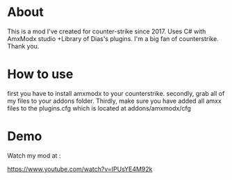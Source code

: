 # About 
This is a mod I've created for counter-strike since 2017. Uses C# with AmxModx studio
+Library of Dias's plugins.
I'm a big fan of counterstrike. Thank you.

# How to use
first you have to install amxmodx to your counterstrike.
secondly, grab all of my files to your addons folder.
Thirdly, make sure you have added all amxx files to the plugins.cfg which is located at addons/amxmodx/cfg

# Demo
Watch my mod at :

https://www.youtube.com/watch?v=IPUsYE4M92k
